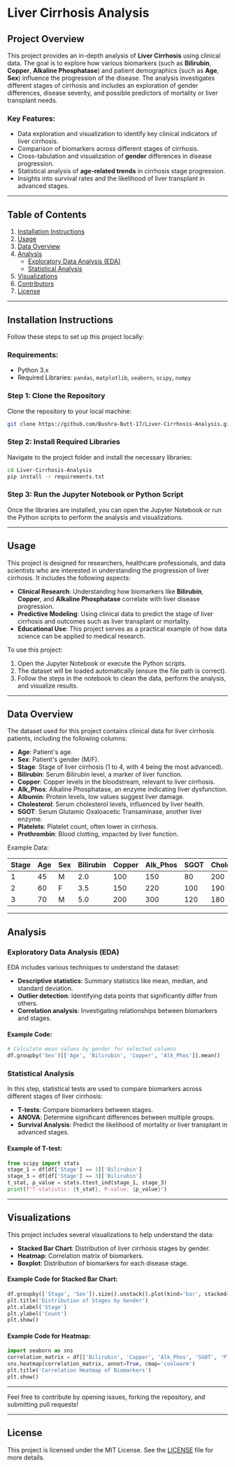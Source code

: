 

# Liver Cirrhosis Analysis

## Project Overview

This project provides an in-depth analysis of **Liver Cirrhosis** using clinical data. The goal is to explore how various biomarkers (such as **Bilirubin**, **Copper**, **Alkaline Phosphatase**) and patient demographics (such as **Age**, **Sex**) influence the progression of the disease. The analysis investigates different stages of cirrhosis and includes an exploration of gender differences, disease severity, and possible predictors of mortality or liver transplant needs.

### Key Features:
- Data exploration and visualization to identify key clinical indicators of liver cirrhosis.
- Comparison of biomarkers across different stages of cirrhosis.
- Cross-tabulation and visualization of **gender** differences in disease progression.
- Statistical analysis of **age-related trends** in cirrhosis stage progression.
- Insights into survival rates and the likelihood of liver transplant in advanced stages.

---

## Table of Contents

1. [Installation Instructions](#installation-instructions)
2. [Usage](#usage)
3. [Data Overview](#data-overview)
4. [Analysis](#analysis)
   - [Exploratory Data Analysis (EDA)](#exploratory-data-analysis-eda)
   - [Statistical Analysis](#statistical-analysis)
5. [Visualizations](#visualizations)
6. [Contributors](#contributors)
7. [License](#license)

---

## Installation Instructions

Follow these steps to set up this project locally:

### Requirements:
- Python 3.x
- Required Libraries: `pandas`, `matplotlib`, `seaborn`, `scipy`, `numpy`

### Step 1: Clone the Repository
Clone the repository to your local machine:

```bash
git clone https://github.com/Bushra-Butt-17/Liver-Cirrhosis-Analysis.git
```

### Step 2: Install Required Libraries
Navigate to the project folder and install the necessary libraries:

```bash
cd Liver-Cirrhosis-Analysis
pip install -r requirements.txt
```

### Step 3: Run the Jupyter Notebook or Python Script
Once the libraries are installed, you can open the Jupyter Notebook or run the Python scripts to perform the analysis and visualizations.

---

## Usage

This project is designed for researchers, healthcare professionals, and data scientists who are interested in understanding the progression of liver cirrhosis. It includes the following aspects:

- **Clinical Research**: Understanding how biomarkers like **Bilirubin**, **Copper**, and **Alkaline Phosphatase** correlate with liver disease progression.
- **Predictive Modeling**: Using clinical data to predict the stage of liver cirrhosis and outcomes such as liver transplant or mortality.
- **Educational Use**: This project serves as a practical example of how data science can be applied to medical research.

To use this project:

1. Open the Jupyter Notebook or execute the Python scripts.
2. The dataset will be loaded automatically (ensure the file path is correct).
3. Follow the steps in the notebook to clean the data, perform the analysis, and visualize results.

---

## Data Overview

The dataset used for this project contains clinical data for liver cirrhosis patients, including the following columns:

- **Age**: Patient's age.
- **Sex**: Patient's gender (M/F).
- **Stage**: Stage of liver cirrhosis (1 to 4, with 4 being the most advanced).
- **Bilirubin**: Serum Bilirubin level, a marker of liver function.
- **Copper**: Copper levels in the bloodstream, relevant to liver cirrhosis.
- **Alk_Phos**: Alkaline Phosphatase, an enzyme indicating liver dysfunction.
- **Albumin**: Protein levels, low values suggest liver damage.
- **Cholesterol**: Serum cholesterol levels, influenced by liver health.
- **SGOT**: Serum Glutamic Oxaloacetic Transaminase, another liver enzyme.
- **Platelets**: Platelet count, often lower in cirrhosis.
- **Prothrombin**: Blood clotting, impacted by liver function.

Example Data:

| Stage | Age | Sex | Bilirubin | Copper | Alk_Phos | SGOT | Cholesterol | Albumin | Platelets | Prothrombin |
|-------|-----|-----|-----------|--------|----------|------|-------------|---------|-----------|-------------|
| 1     | 45  | M   | 2.0       | 100    | 150      | 80   | 200         | 3.5     | 300,000   | 11.2        |
| 2     | 60  | F   | 3.5       | 150    | 220      | 100  | 190         | 3.2     | 280,000   | 10.8        |
| 3     | 70  | M   | 5.0       | 200    | 300      | 120  | 180         | 2.9     | 250,000   | 10.5        |

---

## Analysis

### Exploratory Data Analysis (EDA)

EDA includes various techniques to understand the dataset:

- **Descriptive statistics**: Summary statistics like mean, median, and standard deviation.
- **Outlier detection**: Identifying data points that significantly differ from others.
- **Correlation analysis**: Investigating relationships between biomarkers and stages.

#### Example Code:
```python
# Calculate mean values by gender for selected columns
df.groupby('Sex')[['Age', 'Bilirubin', 'Copper', 'Alk_Phos']].mean()
```

### Statistical Analysis

In this step, statistical tests are used to compare biomarkers across different stages of liver cirrhosis:

- **T-tests**: Compare biomarkers between stages.
- **ANOVA**: Determine significant differences between multiple groups.
- **Survival Analysis**: Predict the likelihood of mortality or liver transplant in advanced stages.

#### Example of T-test:
```python
from scipy import stats
stage_1 = df[df['Stage'] == 1]['Bilirubin']
stage_3 = df[df['Stage'] == 3]['Bilirubin']
t_stat, p_value = stats.ttest_ind(stage_1, stage_3)
print(f"T-statistic: {t_stat}, P-value: {p_value}")
```

---

## Visualizations

This project includes several visualizations to help understand the data:

- **Stacked Bar Chart**: Distribution of liver cirrhosis stages by gender.
- **Heatmap**: Correlation matrix of biomarkers.
- **Boxplot**: Distribution of biomarkers for each disease stage.

#### Example Code for Stacked Bar Chart:
```python
df.groupby(['Stage', 'Sex']).size().unstack().plot(kind='bar', stacked=True)
plt.title('Distribution of Stages by Gender')
plt.xlabel('Stage')
plt.ylabel('Count')
plt.show()
```

#### Example Code for Heatmap:
```python
import seaborn as sns
correlation_matrix = df[['Bilirubin', 'Copper', 'Alk_Phos', 'SGOT', 'Platelets']].corr()
sns.heatmap(correlation_matrix, annot=True, cmap='coolwarm')
plt.title('Correlation Heatmap of Biomarkers')
plt.show()
```

---


Feel free to contribute by opening issues, forking the repository, and submitting pull requests!

---

## License

This project is licensed under the MIT License. See the [LICENSE](LICENSE) file for more details.
```


